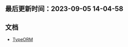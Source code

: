 <!--
 * @Description: typeorm
 * @Author: panrui
 * @Date: 2023-09-05 14:04:12
 * @LastEditTime: 2023-09-05 14:04:58
 * @LastEditors: panrui
 * 不忘初心,不负梦想
-->

## 最后更新时间：2023-09-05 14-04-58

## 文档

- [TypeORM](https://typeorm.biunav.com/zh/embedded-entities.html)

